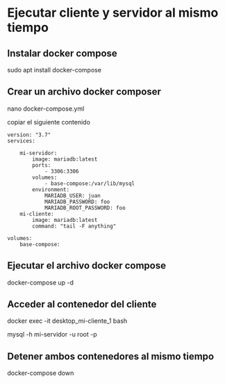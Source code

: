 # Ejecutar cliente y servidor al mismo tiempo

## Instalar docker compose

sudo apt  install docker-compose


## Crear un archivo docker composer

nano docker-compose.yml


copiar el siguiente contenido

    version: "3.7"
    services:

        mi-servidor:
            image: mariadb:latest
            ports:
                - 3306:3306
            volumes:
                - base-compose:/var/lib/mysql
            environment:
                MARIADB_USER: juan
                MARIADB_PASSWORD: foo
                MARIADB_ROOT_PASSWORD: foo
        mi-cliente:
            image: mariadb:latest
            command: "tail -F anything"

    volumes:
        base-compose:

## Ejecutar el archivo docker compose

docker-compose up -d

## Acceder al contenedor del cliente

docker exec -it desktop_mi-cliente_1 bash

mysql -h mi-servidor -u root -p

## Detener ambos contenedores al mismo tiempo

docker-compose down
